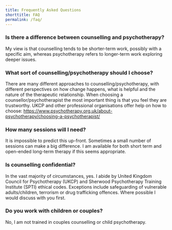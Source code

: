 ```yaml
---
title: Frequently Asked Questions
shorttitle: FAQ
permalink: /faq/
---
```

### Is there a difference between counselling and psychotherapy?

My view is that counselling tends to be shorter-term work, possibly with a specific aim, whereas psychotherapy refers to longer-term work exploring deeper issues.

### What sort of counselling/psychotherapy should I choose?

There are many different approaches to counselling/psychotherapy, with different perspectives on how change happens, what is helpful and the nature of the therapeutic relationship. When choosing a counsellor/psychotherapist the most important thing is that you feel they are trustworthy. UKCP and other professional organisations offer help on how to choose: https://www.psychotherapy.org.uk/about-psychotherapy/choosing-a-psychotherapist/

### How many sessions will I need?

It is impossible to predict this up-front. Sometimes a small number of sessions can make a big difference. I am available for both short term and open-ended long-term therapy if this seems appropriate.

### Is counselling confidential?

In the vast majority of circumstances, yes. I abide by United Kingdom Council for Psychotherapy (UKCP) and Sherwood Psychotherapy Training Institute (SPTI) ethical codes. Exceptions include safeguarding of vulnerable adults/children, terrorism or drug trafficking offences. Where possible I would discuss with you first.

### Do you work with children or couples?

No, I am not trained in couples counselling or child psychotherapy.
